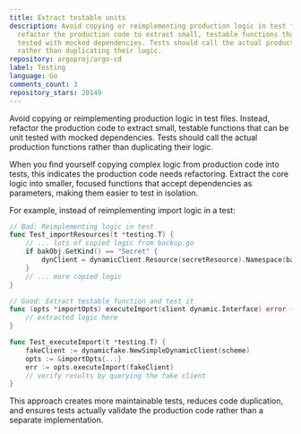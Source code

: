 ```yaml
---
title: Extract testable units
description: Avoid copying or reimplementing production logic in test files. Instead,
  refactor the production code to extract small, testable functions that can be unit
  tested with mocked dependencies. Tests should call the actual production functions
  rather than duplicating their logic.
repository: argoproj/argo-cd
label: Testing
language: Go
comments_count: 3
repository_stars: 20149
---
```


Avoid copying or reimplementing production logic in test files. Instead, refactor the production code to extract small, testable functions that can be unit tested with mocked dependencies. Tests should call the actual production functions rather than duplicating their logic.

When you find yourself copying complex logic from production code into tests, this indicates the production code needs refactoring. Extract the core logic into smaller, focused functions that accept dependencies as parameters, making them easier to test in isolation.

For example, instead of reimplementing import logic in a test:
```go
// Bad: Reimplementing logic in test
func Test_importResources(t *testing.T) {
    // ... lots of copied logic from backup.go
    if bakObj.GetKind() == "Secret" {
        dynClient = dynamicClient.Resource(secretResource).Namespace(bakObj.GetNamespace())
    }
    // ... more copied logic
}

// Good: Extract testable function and test it
func (opts *importOpts) executeImport(client dynamic.Interface) error {
    // extracted logic here
}

func Test_executeImport(t *testing.T) {
    fakeClient := dynamicfake.NewSimpleDynamicClient(scheme)
    opts := &importOpts{...}
    err := opts.executeImport(fakeClient)
    // verify results by querying the fake client
}
```

This approach creates more maintainable tests, reduces code duplication, and ensures tests actually validate the production code rather than a separate implementation.